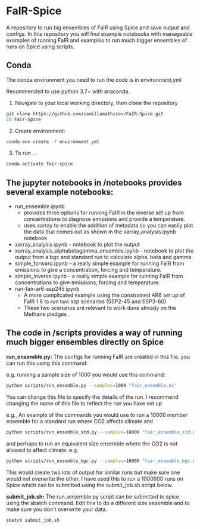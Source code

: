 # FaIR-Spice
A repository to run big ensembles of FaIR using Spice and save output and configs. 
In this repository you will find example notebooks with manageable examples of running FaIR and examples to 
run much bigger ensembles of runs on Spice using scripts.

## Conda 

The conda environment you need to run the code is in environment.yml

Recommended to use python 3.7+ with anaconda.

1. Navigate to your local working directory, then clone the repository
```bash
git clone https://github.com/camillamathison/FaIR-Spice.git
cd Fair-Spice
```

2. Create environment:
```bash
conda env create -f environment.yml
```

3. To run ...
```bash
conda activate fair-spice
```

## The jupyter notebooks in /notebooks provides several example notebooks:

- run_ensemble.ipynb 
    - provides three options for running FaIR in the inverse set up from concentrations to diagnose emissions and provide a temperature.
    - uses xarray to enable the addition of metadata so you can easily plot the data that comes out as shown in the xarray_analysis.ipynb notebook 
- xarray_analysis.ipynb - notebook to plot the output
- xarray_analysis_alphabetagamma_ensemble.ipynb - notebook to plot the output from a bgc and standard run to calculate alpha, beta and gamma
- simple_forward.ipynb - a really simple example for running FaIR from emissions to give a concentration, forcing and temperature.  
- simple_inverse.ipynb - a really simple example for running FaIR from concentrations to give emissions, forcing and temperature.  
- run-fair-ar6-ssp245.ipynb 
    - A more complicated example using the constrained AR6 set up of FaIR 1.6 to run two ssp scenarios (SSP2-45 and SSP3-60)
    - These two scenarios are relevant to work done already on the Methane pledges .  



## The code in /scripts provides a way of running much bigger ensembles directly on Spice
 
**run_ensemble.py:**
The configs for running FaIR are created in this file. you can run this using this command:

e.g. running a sample size of 1000 you would use this command:
```bash
python scripts/run_ensemble.py --samples=1000 "fair_ensemble.nc"
```

You can change this file to specify the details of the run. 
I recommend changing the name of this file to reflect the run you have set up                    
                   
e.g., An example of the commands you would use to run a 10000 member ensemble for a standard run where CO2 affects climate and 
```bash
python scripts/run_ensemble_std.py --samples=10000 "fair_ensemble_std.nc"
```
and perhaps to run an equivalent size ensemble where the CO2 is not allowed to affect climate: e.g.
```bash
python scripts/run_ensemble_bgc.py --samples=10000 "fair_ensemble_bgc.nc"
```
This would create two lots of output for similar runs but make sure one would not overwrite the other.
I have used this to run a 1000000 runs on Spice which can be submitted using the submit_job.sh script below.
                   
**submit_job.sh:**
The run_ensemble.py script can be submitted to spice using the sbatch command. 
Edit this to do a different size ensemble and to make sure you don't overwrite your data.
```bash
sbatch submit_job.sh
```


